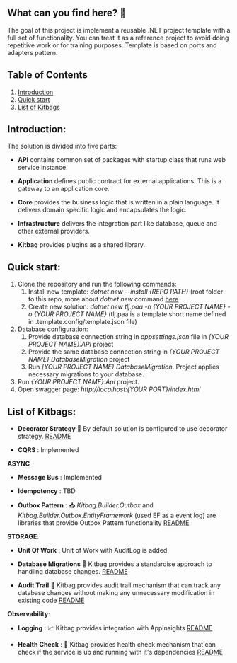 ## What can you find here? :rocket:
The goal of this project is implement a reusable .NET project template with a full set of functionality. You can treat it as a reference project to avoid doing repetitive work or for training purposes. Template is based on ports and adapters pattern.

## Table of Contents
1. [Introduction](#Introduction)
2. [Quick start](#Quick-start)
3. [List of Kitbags](#List-of-Kitbags)
 
## Introduction:
The solution is divided into five parts:

- **API** contains common set of packages with startup class that runs web service instance.

- **Application** defines public contract for external applications. This is a gateway to an application core.

- **Core** provides the business logic that is written in a plain language. It delivers domain specific logic and encapsulates the logic.

- **Infrastructure** delivers the integration part like database, queue and other external providers.

- **Kitbag** provides plugins as a shared library.

## Quick start:

1. Clone the repository and run the following commands:
     1. Install new template: *dotnet new --install {REPO PATH}* (root folder to this repo, more about _dotnet new_ command [here](https://learn.microsoft.com/en-us/dotnet/core/tools/dotnet-new)
     1. Create new solution: *dotnet new tlj.paa -n {YOUR PROJECT NAME} -o {YOUR PROJECT NAME}* (tlj.paa is a template short name defined in .template.config/template.json file)
  1. Database configuration:
     1. Provide database connection string in *appsettings.json* file in *{YOUR PROJECT NAME}.API* project
     1. Provide the same database connection string in *{YOUR PROJECT NAME}.DatabaseMigration* project
     1. Run *{YOUR PROJECT NAME}.DatabaseMigration*. Project applies necessary migrations to your database.
  1. Run *{YOUR PROJECT NAME}.Api* project.
  1. Open swagger page: *http://localhost:{YOUR PORT}/index.html*


## List of Kitbags:

- **Decorator Strategy** :currency_exchange: By default solution is configured to use decorator strategy. [README](https://github.com/adrtarnowski/PortsAndAdapters/tree/main/TLJ.PortsAndAdapters.Infrastructure)


- **CQRS** : Implemented


**ASYNC**

- **Message Bus** : Implemented


- **Idempotency** : TBD


- **Outbox Pattern** : :inbox_tray: _Kitbag.Builder.Outbox_ and _Kitbag.Builder.Outbox.EntityFramework_ (used EF as a event log) are libraries that provide Outbox Pattern functionality [README](https://github.com/adrtarnowski/PortsAndAdapters/tree/main/Kitbags/Kitbag.Builder.Outbox.EntityFramework)


**STORAGE**:

- **Unit Of Work** : Unit of Work with AuditLog is added


- **Database Migrations** :card_index: Kitbag provides a standardise approach to handling database changes. [README](https://github.com/adrtarnowski/PortsAndAdapters/tree/main/Kitbags/Kitbag.Builder.Persistence.DatabaseMigration.DbUp)


- **Audit Trail** :bookmark_tabs: Kitbag provides audit trail mechanism that can track any database changes without making any unnecessary modification in existing code [README](https://github.com/adrtarnowski/PortsAndAdapters/tree/main/Kitbags/Kitbag.Builder.Persistence.EntityFramework.Audit)


**Observability**:

- **Logging** : :chart_with_upwards_trend: Kitbag provides integration with AppInsights [README](https://github.com/adrtarnowski/PortsAndAdapters/tree/main/Kitbags/Kitbag.Builder.Logging.AppInsights)


- **Health Check** : :syringe: Kitbag provides health check mechanism that can check if the service is up and running with it's dependencies [README](https://github.com/adrtarnowski/PortsAndAdapters/tree/main/Kitbags/Kitbag.Builder.ServiceHealthCheck)






